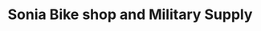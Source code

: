 ---
title: "Sonia Bike shop and Military Supply"
url: /dulag/sonia-bike-shop-and-military-supply/
shop: bicycle
---
